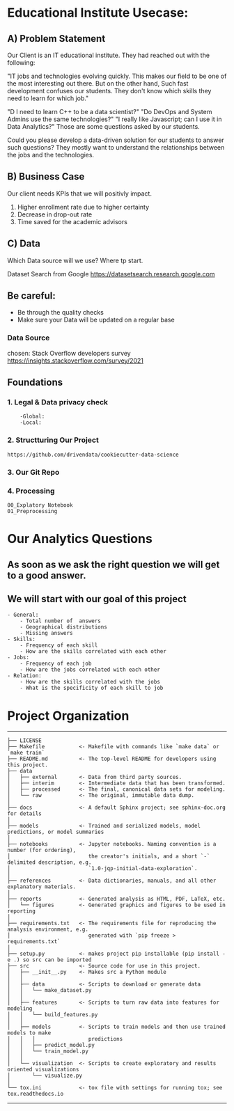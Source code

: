 
# Educational Institute Usecase:

## A) Problem Statement

Our Client is an IT educational institute. They had reached out with the following:

"IT jobs and technologies evolving quickly. This makes our field to be one of the most interesting out there.
But on the other hand, Such fast development confuses our students. They don't know which skills they need to learn for which job."

"D I need to learn C++ to be a data scientist?" "Do DevOps and System Admins use the same technologies?"
"I really like Javascript; can I use it in Data Analytics?"
Those are some questions asked by our students.

Could you please develop a data-driven solution for our students to answer such questions? They mostly want to understand the relationships between the jobs and the technologies.


## B) Business Case

Our client needs KPIs that we will positivly impact.

 1. Higher enrollment rate due to higher certainty
 2. Decrease in drop-out rate
 3. Time saved for the academic advisors


## C) Data

Which Data source will we use? Where tp start.

Dataset Search from Google
https://datasetsearch.research.google.com


## Be careful:

- Be through the quality checks
- Make sure your Data will be updated on a regular base


### Data Source 

chosen: Stack Overflow developers survey
https://insights.stackoverflow.com/survey/2021



## Foundations

 ### 1. Legal & Data privacy check
		-Global:
		-Local:


 ### 2. Structturing Our Project
	https://github.com/drivendata/cookiecutter-data-science


 ### 3. Our Git Repo


 ### 4. Processing

	00_Explatory Notebook
	01_Preprocessing

# Our Analytics Questions

## As soon as we ask the right question we will get to a good answer.
## We will start with our goal of this project

	- General:
		- Total number of  answers
		- Geographical distributions
		- Missing answers
	- Skills:
		- Frequency of each skill
		- How are the skills correlated with each other
	- Jobs:
		- Frequency of each job
		- How are the jobs correlated with each other
	- Relation:
		- How are the skills correlated with the jobs
		- What is the specificity of each skill to job


# Project Organization
------------

    ├── LICENSE
    ├── Makefile           <- Makefile with commands like `make data` or `make train`
    ├── README.md          <- The top-level README for developers using this project.
    ├── data
    │   ├── external       <- Data from third party sources.
    │   ├── interim        <- Intermediate data that has been transformed.
    │   ├── processed      <- The final, canonical data sets for modeling.
    │   └── raw            <- The original, immutable data dump.
    │
    ├── docs               <- A default Sphinx project; see sphinx-doc.org for details
    │
    ├── models             <- Trained and serialized models, model predictions, or model summaries
    │
    ├── notebooks          <- Jupyter notebooks. Naming convention is a number (for ordering),
    │                         the creator's initials, and a short `-` delimited description, e.g.
    │                         `1.0-jqp-initial-data-exploration`.
    │
    ├── references         <- Data dictionaries, manuals, and all other explanatory materials.
    │
    ├── reports            <- Generated analysis as HTML, PDF, LaTeX, etc.
    │   └── figures        <- Generated graphics and figures to be used in reporting
    │
    ├── requirements.txt   <- The requirements file for reproducing the analysis environment, e.g.
    │                         generated with `pip freeze > requirements.txt`
    │
    ├── setup.py           <- makes project pip installable (pip install -e .) so src can be imported
    ├── src                <- Source code for use in this project.
    │   ├── __init__.py    <- Makes src a Python module
    │   │
    │   ├── data           <- Scripts to download or generate data
    │   │   └── make_dataset.py
    │   │
    │   ├── features       <- Scripts to turn raw data into features for modeling
    │   │   └── build_features.py
    │   │
    │   ├── models         <- Scripts to train models and then use trained models to make
    │   │   │                 predictions
    │   │   ├── predict_model.py
    │   │   └── train_model.py
    │   │
    │   └── visualization  <- Scripts to create exploratory and results oriented visualizations
    │       └── visualize.py
    │
    └── tox.ini            <- tox file with settings for running tox; see tox.readthedocs.io


--------
